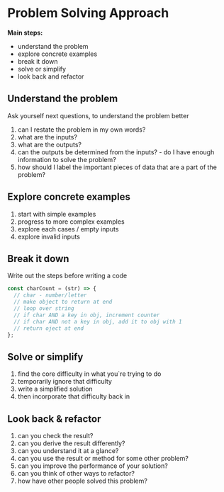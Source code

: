 # Problem Solving Approach

**Main steps:**

- understand the problem
- explore concrete examples
- break it down
- solve or simplify
- look back and refactor

## Understand the problem

Ask yourself next questions, to understand the problem better

1. can I restate the problem in my own words?
2. what are the inputs?
3. what are the outputs?
4. can the outputs be determined from the inputs? - do I have enough information to solve the problem?
5. how should I label the important pieces of data that are a part of the problem?

## Explore concrete examples

1. start with simple examples
2. progress to more complex examples
3. explore each cases / empty inputs
4. explore invalid inputs

## Break it down

Write out the steps before writing a code

```js
const charCount = (str) => {
  // char - number/letter
  // make object to return at end
  // loop over string
  // if char AND a key in obj, increment counter
  // if char AND not a key in obj, add it to obj with 1
  // return oject at end
};
```

## Solve or simplify

1. find the core difficulty in what you`re trying to do
2. temporarily ignore that difficulty
3. write a simplified solution
4. then incorporate that difficulty back in

## Look back & refactor

1. can you check the result?
2. can you derive the result differently?
3. can you understand it at a glance?
4. can you use the result or method for some other problem?
5. can you improve the performance of your solution?
6. can you think of other ways to refactor?
7. how have other people solved this problem?
